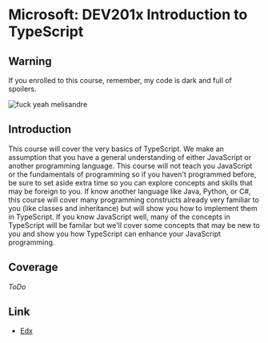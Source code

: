 # Microsoft: DEV201x Introduction to TypeScript

## Warning

If you enrolled to this course, remember, my code is dark and full of spoilers.

![fuck yeah melisandre](http://31.media.tumblr.com/tumblr_lylbjmCZYm1qjfad9o1_500.gif)

## Introduction

This course will cover the very basics of TypeScript. We make an assumption that you have a general understanding of either JavaScript or another programming language. This course will not teach you JavaScript or the fundamentals of programming so if you haven't programmed before, be sure to set aside extra time so you can explore concepts and skills that may be foreign to you. If know another language like Java, Python, or C#, this course will cover many programming constructs already very familiar to you (like classes and inheritance) but will show you how to implement them in TypeScript. If you know JavaScript well, many of the concepts in TypeScript will be familar but we'll cover some concepts that may be new to you and show you how TypeScript can enhance your JavaScript programming.

## Coverage

_ToDo_

## Link

* [Edx](https://www.edx.org/)
